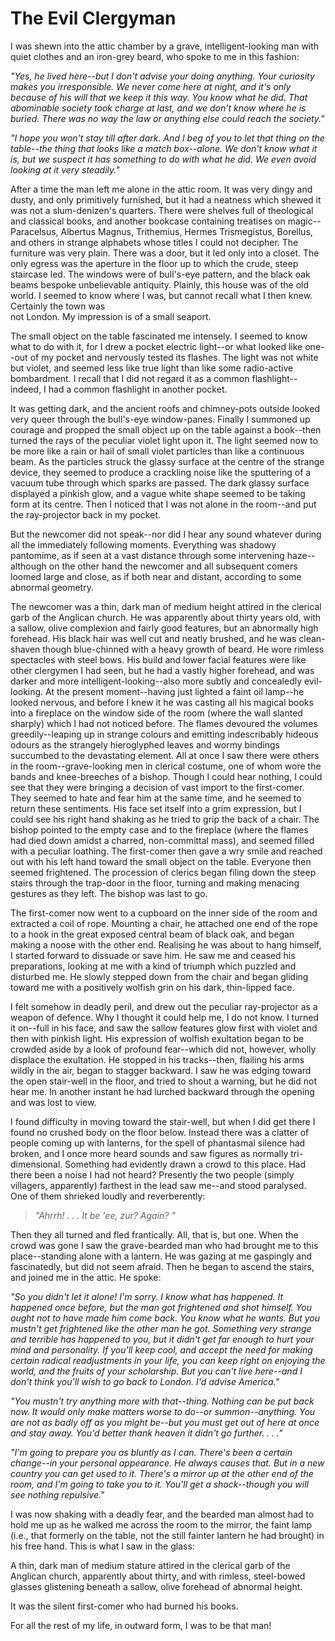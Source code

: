 # The Evil Clergyman

I was shewn into the attic chamber by a grave, intelligent-looking man with quiet clothes and
an iron-grey beard, who spoke to me in this fashion:

_"Yes, he lived here--but I don't advise your doing
anything. Your curiosity makes you irresponsible. We never come here at night, and it's
only because of his will that we keep it this way. You know what he did. That
abominable society took charge at last, and we don't know where he is buried. There
was no way the law or anything else could reach the society."_

_"I hope you won't stay till after dark. And I beg of you to let
that thing on the table--the thing that looks like a match box--alone. We don't
know what it is, but we suspect it has something to do with what he did. We even avoid
looking at it very steadily."_

After a time the man left me alone in the attic room. It was very dingy and
dusty, and only primitively furnished, but it had a neatness which shewed it was not a slum-denizen's
quarters. There were shelves full of theological and classical books, and another bookcase containing
treatises on magic--Paracelsus, Albertus Magnus, Trithemius, Hermes Trismegistus, Borellus,
and others in strange alphabets whose titles I could not decipher. The furniture was very plain.
There was a door, but it led only into a closet. The only egress was the aperture in the floor
up to which the crude, steep staircase led. The windows were of bull's-eye pattern, and
the black oak beams bespoke unbelievable antiquity. Plainly, this house was of the old world.
I seemed to know where I was, but cannot recall what I then knew. Certainly the town was  
not London. My impression is of a small seaport.

The small object on the table fascinated me intensely. I seemed to know what
to do with it, for I drew a pocket electric light--or what looked like one--out of
my pocket and nervously tested its flashes. The light was not white but violet, and seemed less
like true light than like some radio-active bombardment. I recall that I did not regard it as
a common flashlight--indeed, I had a common flashlight in another pocket.

It was getting dark, and the ancient roofs and chimney-pots outside looked
very queer through the bull's-eye window-panes. Finally I summoned up courage and propped
the small object up on the table against a book--then turned the rays of the peculiar violet
light upon it. The light seemed now to be more like a rain or hail of small violet particles
than like a continuous beam. As the particles struck the glassy surface at the centre of the
strange device, they seemed to produce a crackling noise like the sputtering of a vacuum tube
through which sparks are passed. The dark glassy surface displayed a pinkish glow, and a vague
white shape seemed to be taking form at its centre. Then I noticed that I was not alone in the
room--and put the ray-projector back in my pocket.

But the newcomer did not speak--nor did I hear any sound whatever during
all the immediately following moments. Everything was shadowy pantomime, as if seen at a vast
distance through some intervening haze--although on the other hand the newcomer and all
subsequent comers loomed large and close, as if both near and distant, according to some abnormal
geometry.

The newcomer was a thin, dark man of medium height attired in the clerical
garb of the Anglican church. He was apparently about thirty years old, with a sallow, olive
complexion and fairly good features, but an abnormally high forehead. His black hair was well
cut and neatly brushed, and he was clean-shaven though blue-chinned with a heavy growth of beard.
He wore rimless spectacles with steel bows. His build and lower facial features were like other
clergymen I had seen, but he had a vastly higher forehead, and was darker and more intelligent-looking--also
more subtly and concealedly evil- looking. At the present moment--having just lighted
a faint oil lamp--he looked nervous, and before I knew it he was casting all his magical
books into a fireplace on the window side of the room (where the wall slanted sharply) which
I had not noticed before. The flames devoured the volumes greedily--leaping up in strange
colours and emitting indescribably hideous odours as the strangely hieroglyphed leaves and wormy
bindings succumbed to the devastating element. All at once I saw there were others in the room--grave-looking
men in clerical costume, one of whom wore the bands and knee-breeches of a bishop. Though I
could hear nothing, I could see that they were bringing a decision of vast import to the first-comer.
They seemed to hate and fear him at the same time, and he seemed to return these sentiments.
His face set itself into a grim expression, but I could see his right hand shaking as he tried
to grip the back of a chair. The bishop pointed to the empty case and to the fireplace (where
the flames had died down amidst a charred, non-committal mass), and seemed filled with a peculiar
loathing. The first-comer then gave a wry smile and reached out with his left hand toward the
small object on the table. Everyone then seemed frightened. The procession of clerics began
filing down the steep stairs through the trap-door in the floor, turning and making menacing
gestures as they left. The bishop was last to go.

The first-comer now went to a cupboard on the inner side of the room and extracted
a coil of rope. Mounting a chair, he attached one end of the rope to a hook in the great exposed
central beam of black oak, and began making a noose with the other end. Realising he was about
to hang himself, I started forward to dissuade or save him. He saw me and ceased his preparations,
looking at me with a kind of triumph which puzzled and disturbed me. He slowly stepped
down from the chair and began gliding toward me with a positively wolfish grin on his dark,
thin-lipped face.

I felt somehow in deadly peril, and drew out the peculiar ray-projector as
a weapon of defence. Why I thought it could help me, I do not know. I turned it on--full
in his face, and saw the sallow features glow first with violet and then with pinkish light.
His expression of wolfish exultation began to be crowded aside by a look of profound fear--which
did not, however, wholly displace the exultation. He stopped in his tracks--then, flailing
his arms wildly in the air, began to stagger backward. I saw he was edging toward the open stair-well
in the floor, and tried to shout a warning, but he did not hear me. In another instant he had
lurched backward through the opening and was lost to view.

I found difficulty in moving toward the stair-well, but when I did get there
I found no crushed body on the floor below. Instead there was a clatter of people coming up
with lanterns, for the spell of phantasmal silence had broken, and I once more heard sounds
and saw figures as normally tri-dimensional. Something had evidently drawn a crowd to this place.
Had there been a noise I had not heard? Presently the two people (simply villagers, apparently)
farthest in the lead saw me--and stood paralysed. One of them shrieked loudly and reverberently:

> _"Ahrrh! . . . It be 'ee, zur? Again? "_

Then they all turned and fled frantically. All, that is, but one. When the
crowd was gone I saw the grave-bearded man who had brought me to this place--standing alone
with a lantern. He was gazing at me gaspingly and fascinatedly, but did not seem afraid. Then
he began to ascend the stairs, and joined me in the attic. He spoke:

_"So you didn't let it alone! I'm sorry. I know what
has happened. It happened once before, but the man got frightened and shot himself. You ought
not to have made him come back. You know what he wants. But you mustn't
get frightened like the other man he got. Something very strange and terrible has happened to
you, but it didn't get far enough to hurt your mind and personality. If you'll keep
cool, and accept the need for making certain radical readjustments in your life, you can keep
right on enjoying the world, and the fruits of your scholarship. But you can't live here--and
I don't think you'll wish to go back to London. I'd advise America."_

_"You mustn't try anything more with that--thing. Nothing can
be put back now. It would only make matters worse to do--or summon--anything. You
are not as badly off as you might be--but you must get out of here at once and stay away.
You'd better thank heaven it didn't go further. . . ."_

_"I'm going to prepare you as bluntly as I can. There's been
a certain change--in your personal appearance. He always causes that. But in a new
country you can get used to it. There's a mirror up at the other end of the room, and
I'm going to take you to it. You'll get a shock--though you will see nothing
repulsive."_

I was now shaking with a deadly fear, and the bearded man almost had to hold
me up as he walked me across the room to the mirror, the faint lamp (i.e., that formerly on
the table, not the still fainter lantern he had brought) in his free hand. This is what I saw
in the glass:

A thin, dark man of medium stature attired in the clerical garb of the Anglican
church, apparently about thirty, and with rimless, steel-bowed glasses glistening beneath a
sallow, olive forehead of abnormal height.

It was the silent first-comer who had burned his books.

For all the rest of my life, in outward form, I was to be that man! 
